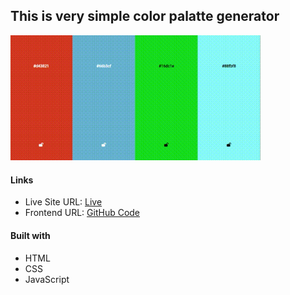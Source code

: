 ## This is very simple color palatte generator

<img src="./preview.gif" width="400" />

#### Links 
- Live Site URL: [Live](https://arsenjijavadze.github.io/js-colors/)
- Frontend URL: [GitHub Code](https://github.com/arsenjijavadze/js-colors)

#### Built with
- HTML
- CSS
- JavaScript